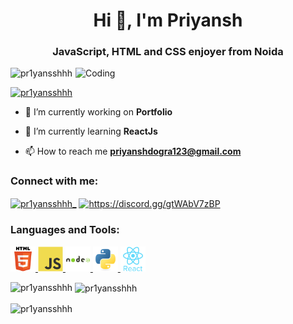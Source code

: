 <h1 align="center">Hi 👋, I'm Priyansh</h1>
<h3 align="center">JavaScript, HTML and CSS enjoyer from Noida</h3>
<img align="right" alt="Coding" width="400" src="https://gifdb.com/images/high/scrolling-up-green-system-coding-nxt2vg8bl6e4wbo1.gif">

<p align="left"> <img src="https://komarev.com/ghpvc/?username=pr1yansshhh&label=Profile%20views&color=0e75b6&style=flat" alt="pr1yansshhh" /> </p>

<p align="left"> <a href="https://github.com/ryo-ma/github-profile-trophy"><img src="https://github-profile-trophy.vercel.app/?username=pr1yansshhh" alt="pr1yansshhh" /></a> </p>

- 🔭 I’m currently working on **Portfolio**

- 🌱 I’m currently learning **ReactJs**

- 📫 How to reach me **priyanshdogra123@gmail.com**

<h3 align="left">Connect with me:</h3>
<p align="left">
<a href="https://instagram.com/pr1yansshhh_" target="blank"><img align="center" src="https://raw.githubusercontent.com/rahuldkjain/github-profile-readme-generator/master/src/images/icons/Social/instagram.svg" alt="pr1yansshhh_" height="30" width="40" /></a>
<a href="https://discord.gg/https://discord.gg/gtWAbV7zBP" target="blank"><img align="center" src="https://raw.githubusercontent.com/rahuldkjain/github-profile-readme-generator/master/src/images/icons/Social/discord.svg" alt="https://discord.gg/gtWAbV7zBP" height="30" width="40" /></a>
</p>

<h3 align="left">Languages and Tools:</h3>
<p align="left"> <a href="https://www.w3.org/html/" target="_blank" rel="noreferrer"> <img src="https://raw.githubusercontent.com/devicons/devicon/master/icons/html5/html5-original-wordmark.svg" alt="html5" width="40" height="40"/> </a> <a href="https://developer.mozilla.org/en-US/docs/Web/JavaScript" target="_blank" rel="noreferrer"> <img src="https://raw.githubusercontent.com/devicons/devicon/master/icons/javascript/javascript-original.svg" alt="javascript" width="40" height="40"/> </a> <a href="https://nodejs.org" target="_blank" rel="noreferrer"> <img src="https://raw.githubusercontent.com/devicons/devicon/master/icons/nodejs/nodejs-original-wordmark.svg" alt="nodejs" width="40" height="40"/> </a> <a href="https://www.python.org" target="_blank" rel="noreferrer"> <img src="https://raw.githubusercontent.com/devicons/devicon/master/icons/python/python-original.svg" alt="python" width="40" height="40"/> </a> <a href="https://reactjs.org/" target="_blank" rel="noreferrer"> <img src="https://raw.githubusercontent.com/devicons/devicon/master/icons/react/react-original-wordmark.svg" alt="react" width="40" height="40"/> </a> </p>

<p><img align="left" src="https://github-readme-stats.vercel.app/api/top-langs?username=pr1yansshhh&show_icons=true&locale=en&layout=compact" alt="pr1yansshhh" /></p>

<p>&nbsp;<img align="center" src="https://github-readme-stats.vercel.app/api?username=pr1yansshhh&show_icons=true&locale=en" alt="pr1yansshhh" /></p>

<p><img align="center" src="https://github-readme-streak-stats.herokuapp.com/?user=pr1yansshhh&" alt="pr1yansshhh" /></p>
